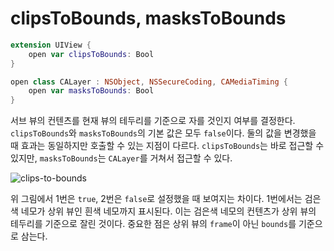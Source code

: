 # clipsToBounds, masksToBounds

```swift
extension UIView {
    open var clipsToBounds: Bool
}
```

```swift
open class CALayer : NSObject, NSSecureCoding, CAMediaTiming {
    open var masksToBounds: Bool
}
```

서브 뷰의 컨텐츠를 현재 뷰의 테두리를 기준으로 자를 것인지 여부를 결정한다. `clipsToBounds`와 `masksToBounds`의 기본 값은 모두 `false`이다. 둘의 값을 변경했을 때 효과는 동일하지만 호출할 수 있는 지점이 다르다. `clipsToBounds`는 바로 접근할 수 있지만, `masksToBounds`는 `CALayer`를 거쳐서 접근할 수 있다.

![clips-to-bounds](https://user-images.githubusercontent.com/61190690/168581889-cb3c9be2-1f93-4e92-a1a6-e5f87914b9f2.png)

위 그림에서 1번은 `true`, 2번은 `false`로 설정했을 때 보여지는 차이다. 1번에서는 검은색 네모가 상위 뷰인 흰색 네모까지 표시된다. 이는 검은색 네모의 컨텐츠가 상위 뷰의 테두리를 기준으로 잘린 것이다. 중요한 점은 상위 뷰의 `frame`이 아닌 `bounds`를 기준으로 삼는다.